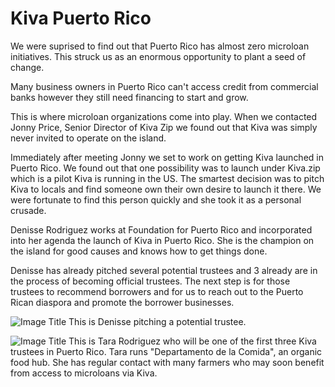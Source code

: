 # Kiva Puerto Rico

We were suprised to find out that Puerto Rico has almost zero microloan initiatives. This struck us as an enormous opportunity to plant a seed of change.

Many business owners in Puerto Rico can't access credit from commercial banks however they still need financing to start and grow.

This is where microloan organizations come into play. When we contacted Jonny Price, Senior Director of Kiva Zip we found out that Kiva was simply never invited to operate on the island.

Immediately after meeting Jonny we set to work on getting Kiva launched in Puerto Rico. We found out that one possibility was to launch under Kiva.zip which is a pilot Kiva is running in the US.
The smartest decision was to pitch Kiva to locals and find someone own their own desire to launch it there. We were fortunate to find this person quickly and she took it as a personal crusade.

Denisse Rodriguez works at Foundation for Puerto Rico and incorporated into her agenda the launch of Kiva in Puerto Rico. She is the champion on the island for good causes and knows how to get things done.

Denisse has already pitched several potential trustees and 3 already are in the process of becoming official trustees. The next step is for those trustees to recommend borrowers and for us to reach out to the Puerto Rican diaspora and promote the borrower businesses.

![Image Title](http://cl.ly/X7oo/IMG_2202.jpg)
This is Denisse pitching a potential trustee.



![Image Title](http://cl.ly/X7jH/comida3.jpg)
This is Tara Rodriguez who will be one of the first three Kiva trustees in Puerto Rico. Tara runs "Departamento de la Comida", an organic food hub. She has regular contact with many farmers who may soon benefit from access to microloans via Kiva.


